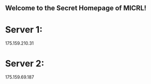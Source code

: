 ## Welcome to the Secret Homepage of MICRL!
# Server 1:
175.159.210.31

# Server 2:
175.159.69.187




